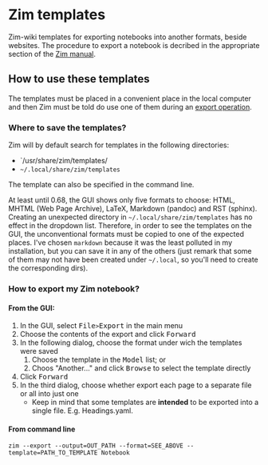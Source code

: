 # Zim templates

Zim-wiki templates for exporting notebooks into another formats, beside websites. The procedure to export a notebook is decribed in the appropriate section of the [Zim manual](https://zim-wiki.org/manual/Help/Export.html).

## How to use these templates
The templates must be placed in a convenient place in the local computer and then Zim must be told do use one of them during an [export operation](https://zim-wiki.org/manual/Help/Export.html).
### Where to save the templates?
Zim will by default search for templates in the following directories:
- `/usr/share/zim/templates/
- `~/.local/share/zim/templates`

The template can also be specified in the command line.

At least until 0.68, the GUI shows only five formats to choose: HTML, MHTML (Web Page Archive), LaTeX, Markdown (pandoc) and RST (sphinx). Creating an unexpected directory in  `~/.local/share/zim/templates` has no effect in the dropdown list. Therefore, in order to see the templates on the GUI, the unconventional formats must be copied to one of the expected places. I've chosen `markdown` because it was the least polluted in my installation, but you can save it in any of the others (just remark that some of them may not have been created under `~/.local`, so you'll need to create the corresponding dirs).

### How to export my Zim notebook?

#### From the GUI:
1. In the GUI, select <kbd>File</kbd>`>`<kbd>Export</kbd> in the main menu 
1. Choose the contents of the export and click <kbd>Forward</kbd>
1. In the following dialog, choose the format under wich the templates were saved
    1. Choose the template in the <kbd>Model</kbd> list; or
    1. Choos "Another..." and click <kbd>Browse</kbd> to select the template directly
1. Click <kbd>Forward</kbd>
1. In the third dialog, choose whether export each page to a separate file or all into just one
    - Keep in mind that some templates are **intended** to be exported into a single file. E.g. Headings.yaml.

#### From command line

    zim --export --output=OUT_PATH --format=SEE_ABOVE --template=PATH_TO_TEMPLATE Notebook
